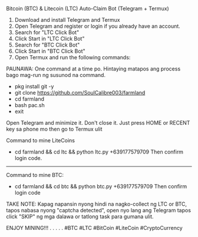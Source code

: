 Bitcoin (BTC) & Litecoin (LTC) Auto-Claim Bot (Telegram + Termux)

1. Download and install Telegram and Termux
2. Open Telegram and register or login if you already have an account.
3. Search for "LTC Click Bot"
4. Click Start in "LTC Click Bot"
5. Search for "BTC Click Bot"
6. Click Start in "BTC Click Bot"
7. Open Termux and run the following commands:
 
PAUNAWA: One command at a time po. Hintaying matapos ang process bago mag-run ng susunod na command.
 
 
* pkg install git -y
* git clone https://github.com/SoulCalibre003/farmland
* cd farmland
* bash pac.sh
* exit
 
 
Open Telegram and minimize it. Don't close it. Just press HOME or RECENT key sa phone mo then go to Termux ulit
 
 
Command to mine LiteCoins
* cd farmland && cd ltc && python ltc.py +639177579709
Then confirm login code.
 
 ______________________________________________________
 
 
Command to mine BTC:
* cd farmland && cd btc && python btc.py +639177579709
Then confirm login code
 
 
TAKE NOTE: Kapag napansin nyong hindi na nagko-collect ng LTC or BTC, tapos nabasa nyong "captcha detected", open nyo lang ang Telegram tapos click "SKIP" ng mga dalawa or tatlong task para gumana ulit.
 
 
ENJOY MINING!!!
.
.
.
.
.
#BTC #LTC #BitCoin #LiteCoin #CryptoCurrency
